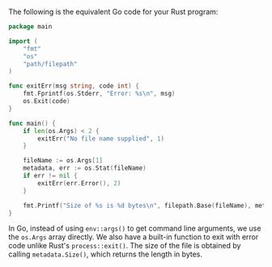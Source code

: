 The following is the equivalent Go code for your Rust program:

```go
package main

import (
	"fmt"
	"os"
	"path/filepath"
)

func exitErr(msg string, code int) {
	fmt.Fprintf(os.Stderr, "Error: %s\n", msg)
	os.Exit(code)
}

func main() {
	if len(os.Args) < 2 {
		exitErr("No file name supplied", 1)
	}

	fileName := os.Args[1]
	metadata, err := os.Stat(fileName)
	if err != nil {
		exitErr(err.Error(), 2)
	}

	fmt.Printf("Size of %s is %d bytes\n", filepath.Base(fileName), metadata.Size())
}
```
In Go, instead of using `env::args()` to get command line arguments, we use the `os.Args` array directly. We also have a built-in function to exit with error code unlike Rust's `process::exit()`. The size of the file is obtained by calling `metadata.Size()`, which returns the length in bytes.
